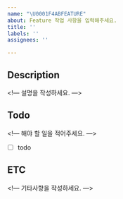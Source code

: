 ```yaml
---
name: "\U0001F4ABFEATURE"
about: Feature 작업 사항을 입력해주세요.
title: ''
labels: ''
assignees: ''

---
```


## Description
<!— 설명을 작성하세요. —>


## Todo

<!— 해야 할 일을 적어주세요. —>

- [ ] todo

## ETC

<!— 기타사항을 작성하세요. —>
